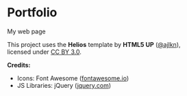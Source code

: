 # Portfolio

My web page

This project uses the **Helios** template by **HTML5 UP** ([@ajlkn](http://html5up.net)),  
licensed under [CC BY 3.0](http://creativecommons.org/licenses/by/3.0/).

**Credits:**

- Icons: Font Awesome ([fontawesome.io](https://fontawesome.io))
- JS Libraries: jQuery ([jquery.com](https://jquery.com))
